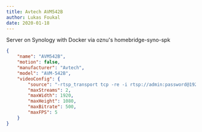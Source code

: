 ```yaml
---
title: Avtech AVM542B
author: Lukas Foukal
date: 2020-01-18
---
```

Server on Synology with Docker via oznu's homebridge-syno-spk

```json
{
	"name": "AVM542B",
	"motion": false,
	"manufacturer": "Avtech",
	"model": "AVM-542B",
	"videoConfig": {
		"source": "-rtsp_transport tcp -re -i rtsp://admin:password@192.168.1.1/live/video/profile1",
		"maxStreams": 2,
		"maxWidth": 1920,
		"maxHeight": 1080,
		"maxBitrate": 500,
		"maxFPS": 5
	}
}
```

